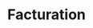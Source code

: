 ---
title: Facturation
slug: billing
excerpt: Suivez et gerez la facturation de vos produits chez OVH
---